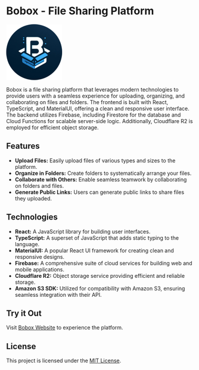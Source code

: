 # Bobox - File Sharing Platform

![Bobox Logo](https://github.com/ofek150/Bobox/blob/main/BoboxLogo.png?raw=true)

Bobox is a file sharing platform that leverages modern technologies to provide users with a seamless experience for uploading, organizing, and collaborating on files and folders. The frontend is built with React, TypeScript, and MaterialUI, offering a clean and responsive user interface. The backend utilizes Firebase, including Firestore for the database and Cloud Functions for scalable server-side logic. Additionally, Cloudflare R2 is employed for efficient object storage.

## Features

- **Upload Files:** Easily upload files of various types and sizes to the platform.
- **Organize in Folders:** Create folders to systematically arrange your files.
- **Collaborate with Others:** Enable seamless teamwork by collaborating on folders and files.
- **Generate Public Links:** Users can generate public links to share files they uploaded.

## Technologies

- **React:** A JavaScript library for building user interfaces.
- **TypeScript:** A superset of JavaScript that adds static typing to the language.
- **MaterialUI:** A popular React UI framework for creating clean and responsive designs.
- **Firebase:** A comprehensive suite of cloud services for building web and mobile applications.
- **Cloudflare R2:** Object storage service providing efficient and reliable storage.
- **Amazon S3 SDK:** Utilized for compatibility with Amazon S3, ensuring seamless integration with their API.

## Try it Out

Visit [Bobox Website](https://bobox.netlify.app) to experience the platform.

## License

This project is licensed under the [MIT License](LICENSE).
